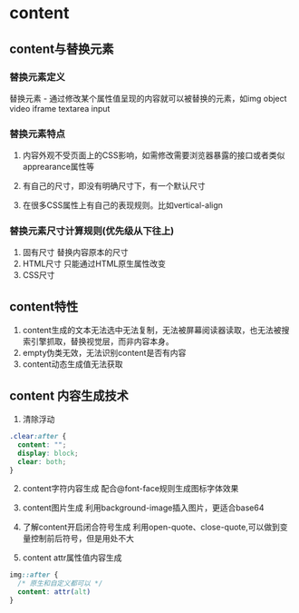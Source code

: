 # content

## content与替换元素

### 替换元素定义
替换元素 - 通过修改某个属性值呈现的内容就可以被替换的元素，如img object video iframe textarea input

### 替换元素特点
1. 内容外观不受页面上的CSS影响，如需修改需要浏览器暴露的接口或者类似apprearance属性等

2. 有自己的尺寸，即没有明确尺寸下，有一个默认尺寸

3. 在很多CSS属性上有自己的表现规则。比如vertical-align

### 替换元素尺寸计算规则(优先级从下往上)
1. 固有尺寸 替换内容原本的尺寸
2. HTML尺寸 只能通过HTML原生属性改变
3. CSS尺寸

## content特性
1. content生成的文本无法选中无法复制，无法被屏幕阅读器读取，也无法被搜索引擎抓取，替换视觉层，而非内容本身。
2. empty伪类无效，无法识别content是否有内容
3. content动态生成值无法获取

## content 内容生成技术
1. 清除浮动
``` css
.clear:after {
  content: "";
  display: block;
  clear: both;
} 
```
2. content字符内容生成
配合@font-face规则生成图标字体效果

3. content图片生成
利用background-image插入图片，更适合base64

4. 了解content开启闭合符号生成
利用open-quote、close-quote,可以做到变量控制前后符号，但是用处不大

5. content attr属性值内容生成
```css
img::after {
  /* 原生和自定义都可以 */
  content: attr(alt)
}
```